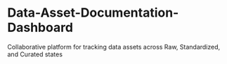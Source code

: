 # Data-Asset-Documentation-Dashboard
Collaborative platform for tracking data assets across Raw, Standardized, and Curated states
